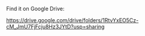 Find it on Google Drive:

https://drive.google.com/drive/folders/1RtvYxEO5Cz-cM_JmU7FjFcju8Hz3JYtD?usp=sharing
